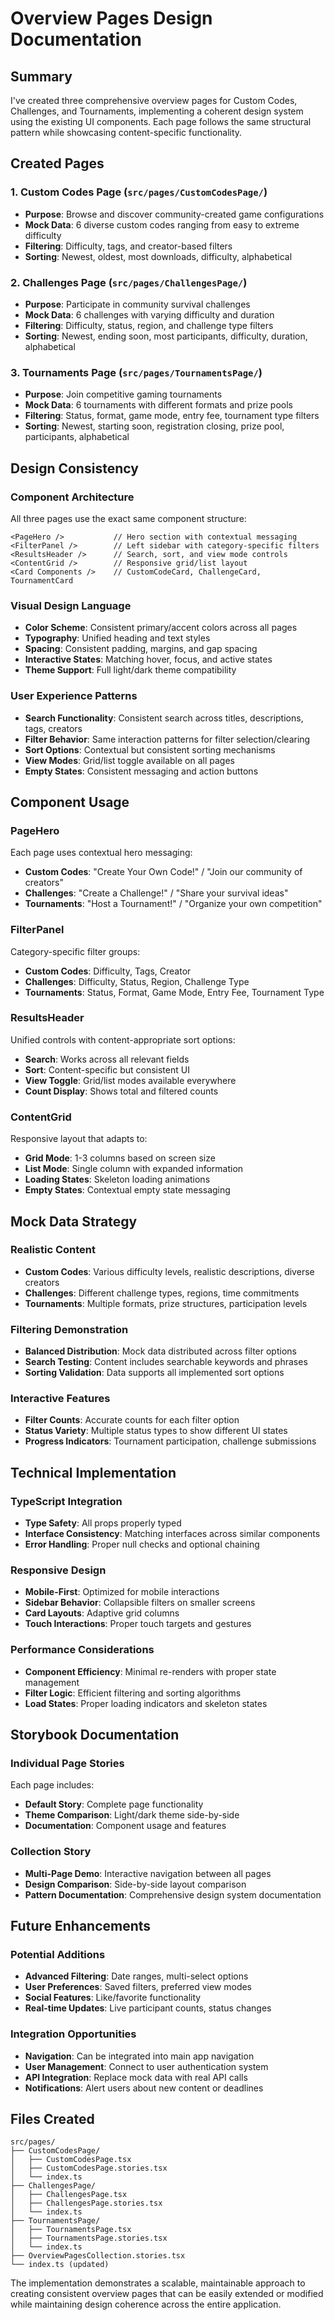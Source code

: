 # Overview Pages Design Documentation

## Summary

I've created three comprehensive overview pages for Custom Codes, Challenges, and Tournaments, implementing a coherent design system using the existing UI components. Each page follows the same structural pattern while showcasing content-specific functionality.

## Created Pages

### 1. Custom Codes Page (`src/pages/CustomCodesPage/`)
- **Purpose**: Browse and discover community-created game configurations
- **Mock Data**: 6 diverse custom codes ranging from easy to extreme difficulty
- **Filtering**: Difficulty, tags, and creator-based filters
- **Sorting**: Newest, oldest, most downloads, difficulty, alphabetical

### 2. Challenges Page (`src/pages/ChallengesPage/`)
- **Purpose**: Participate in community survival challenges
- **Mock Data**: 6 challenges with varying difficulty and duration
- **Filtering**: Difficulty, status, region, and challenge type filters
- **Sorting**: Newest, ending soon, most participants, difficulty, duration, alphabetical

### 3. Tournaments Page (`src/pages/TournamentsPage/`)
- **Purpose**: Join competitive gaming tournaments
- **Mock Data**: 6 tournaments with different formats and prize pools
- **Filtering**: Status, format, game mode, entry fee, tournament type filters
- **Sorting**: Newest, starting soon, registration closing, prize pool, participants, alphabetical

## Design Consistency

### Component Architecture
All three pages use the exact same component structure:

```tsx
<PageHero />           // Hero section with contextual messaging
<FilterPanel />        // Left sidebar with category-specific filters
<ResultsHeader />      // Search, sort, and view mode controls
<ContentGrid />        // Responsive grid/list layout
<Card Components />    // CustomCodeCard, ChallengeCard, TournamentCard
```

### Visual Design Language
- **Color Scheme**: Consistent primary/accent colors across all pages
- **Typography**: Unified heading and text styles
- **Spacing**: Consistent padding, margins, and gap spacing
- **Interactive States**: Matching hover, focus, and active states
- **Theme Support**: Full light/dark theme compatibility

### User Experience Patterns
- **Search Functionality**: Consistent search across titles, descriptions, tags, creators
- **Filter Behavior**: Same interaction patterns for filter selection/clearing
- **Sort Options**: Contextual but consistent sorting mechanisms
- **View Modes**: Grid/list toggle available on all pages
- **Empty States**: Consistent messaging and action buttons

## Component Usage

### PageHero
Each page uses contextual hero messaging:
- **Custom Codes**: "Create Your Own Code!" / "Join our community of creators"
- **Challenges**: "Create a Challenge!" / "Share your survival ideas"
- **Tournaments**: "Host a Tournament!" / "Organize your own competition"

### FilterPanel
Category-specific filter groups:
- **Custom Codes**: Difficulty, Tags, Creator
- **Challenges**: Difficulty, Status, Region, Challenge Type
- **Tournaments**: Status, Format, Game Mode, Entry Fee, Tournament Type

### ResultsHeader
Unified controls with content-appropriate sort options:
- **Search**: Works across all relevant fields
- **Sort**: Content-specific but consistent UI
- **View Toggle**: Grid/list modes available everywhere
- **Count Display**: Shows total and filtered counts

### ContentGrid
Responsive layout that adapts to:
- **Grid Mode**: 1-3 columns based on screen size
- **List Mode**: Single column with expanded information
- **Loading States**: Skeleton loading animations
- **Empty States**: Contextual empty state messaging

## Mock Data Strategy

### Realistic Content
- **Custom Codes**: Various difficulty levels, realistic descriptions, diverse creators
- **Challenges**: Different challenge types, regions, time commitments
- **Tournaments**: Multiple formats, prize structures, participation levels

### Filtering Demonstration
- **Balanced Distribution**: Mock data distributed across filter options
- **Search Testing**: Content includes searchable keywords and phrases
- **Sorting Validation**: Data supports all implemented sort options

### Interactive Features
- **Filter Counts**: Accurate counts for each filter option
- **Status Variety**: Multiple status types to show different UI states
- **Progress Indicators**: Tournament participation, challenge submissions

## Technical Implementation

### TypeScript Integration
- **Type Safety**: All props properly typed
- **Interface Consistency**: Matching interfaces across similar components
- **Error Handling**: Proper null checks and optional chaining

### Responsive Design
- **Mobile-First**: Optimized for mobile interactions
- **Sidebar Behavior**: Collapsible filters on smaller screens
- **Card Layouts**: Adaptive grid columns
- **Touch Interactions**: Proper touch targets and gestures

### Performance Considerations
- **Component Efficiency**: Minimal re-renders with proper state management
- **Filter Logic**: Efficient filtering and sorting algorithms
- **Load States**: Proper loading indicators and skeleton states

## Storybook Documentation

### Individual Page Stories
Each page includes:
- **Default Story**: Complete page functionality
- **Theme Comparison**: Light/dark theme side-by-side
- **Documentation**: Component usage and features

### Collection Story
- **Multi-Page Demo**: Interactive navigation between all pages
- **Design Comparison**: Side-by-side layout comparison
- **Pattern Documentation**: Comprehensive design system documentation

## Future Enhancements

### Potential Additions
- **Advanced Filtering**: Date ranges, multi-select options
- **User Preferences**: Saved filters, preferred view modes
- **Social Features**: Like/favorite functionality
- **Real-time Updates**: Live participant counts, status changes

### Integration Opportunities
- **Navigation**: Can be integrated into main app navigation
- **User Management**: Connect to user authentication system
- **API Integration**: Replace mock data with real API calls
- **Notifications**: Alert users about new content or deadlines

## Files Created

```
src/pages/
├── CustomCodesPage/
│   ├── CustomCodesPage.tsx
│   ├── CustomCodesPage.stories.tsx
│   └── index.ts
├── ChallengesPage/
│   ├── ChallengesPage.tsx
│   ├── ChallengesPage.stories.tsx
│   └── index.ts
├── TournamentsPage/
│   ├── TournamentsPage.tsx
│   ├── TournamentsPage.stories.tsx
│   └── index.ts
├── OverviewPagesCollection.stories.tsx
└── index.ts (updated)
```

The implementation demonstrates a scalable, maintainable approach to creating consistent overview pages that can be easily extended or modified while maintaining design coherence across the entire application.
